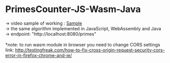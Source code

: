 # PrimesCounter-JS-Wasm-Java
-> video sample of working : <a href="https://github.com/Pawel-Iskra/Media/blob/master/prime_calc.mp4">Sample</a><br>
-> the same algorithm implemented in JavaScript, WebAssembly and Java<br>
-> endpoint: "http://localhost:8080/primes"<br>
<br>*note: to run wasm module in browser you need to change CORS settings<br>
link: http://testingfreak.com/how-to-fix-cross-origin-request-security-cors-error-in-firefox-chrome-and-ie/
